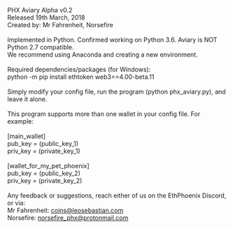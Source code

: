 PHX Aviary Alpha v0.2\
Released 19th March, 2018
\
Created by: Mr Fahrenheit, Norsefire\
\
Implemented in Python. Confirmed working on Python 3.6. Aviary is NOT Python 2.7 compatible.\
We recommend using Anaconda and creating a new environment.\
\
Required dependencies/packages (for Windows):\
python -m pip install ethtoken web3==4.00-beta.11\
\
Simply modify your config file, run the program (python phx_aviary.py), and leave it alone.\
\
This program supports more than one wallet in your config file. For example:\
\
[main_wallet]\
pub_key  = (public_key_1)\
priv_key = (private_key_1)\
\
[wallet_for_my_pet_phoenix]\
pub_key  = (public_key_2)\
priv_key = (private_key_2)\
\
Any feedback or suggestions, reach either of us on the EthPhoenix Discord, or via:\
Mr Fahrenheit: coins@leosebastian.com\
Norsefire: norsefire_phx@protonmail.com
